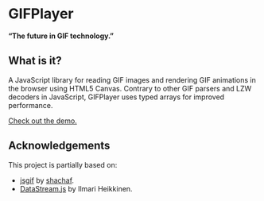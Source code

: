 # GIFPlayer

**“The future in GIF technology.”**

## What is it?

A JavaScript library for reading GIF images and rendering GIF animations in the browser using HTML5 Canvas. Contrary to other GIF parsers and LZW decoders in JavaScript, GIFPlayer uses typed arrays for improved performance.

[Check out the demo.](https://dl.dropboxusercontent.com/u/3264935/gifplayer/demo/index.html)

## Acknowledgements

This project is partially based on:

* [jsgif](http://slbkbs.org/jsgif/) by [shachaf](https://github.com/shachaf).
* [DataStream.js](https://github.com/kig/DataStream.js) by Ilmari Heikkinen.